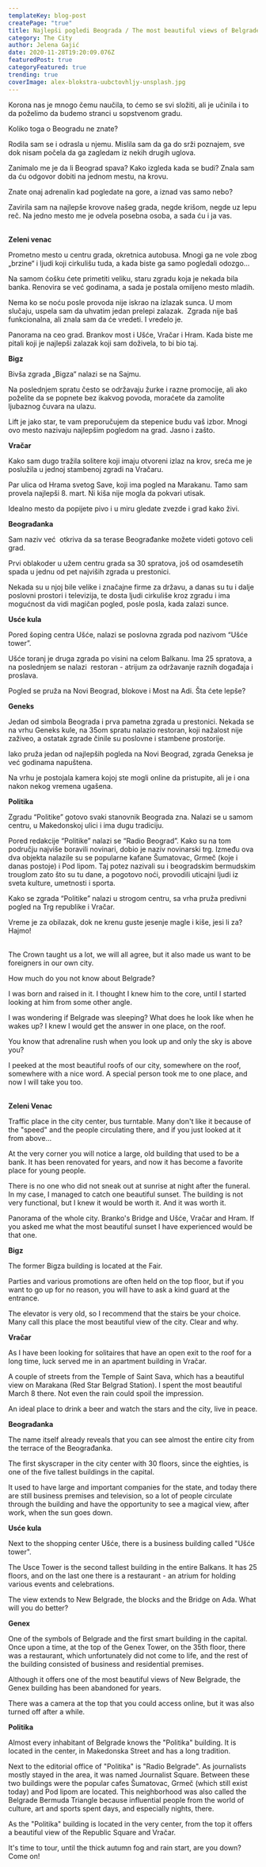 ```yaml
---
templateKey: blog-post
createPage: "true"
title: Najlepši pogledi Beograda / The most beautiful views of Belgrade
category: The City
author: Jelena Gajić
date: 2020-11-28T19:20:09.076Z
featuredPost: true
categoryFeatured: true
trending: true
coverImage: alex-blokstra-uubctovhljy-unsplash.jpg
---
```

Korona nas je mnogo čemu naučila, to ćemo se svi složiti, ali je učinila i to da poželimo da budemo stranci u sopstvenom gradu.

Koliko toga o Beogradu ne znate? 

Rodila sam se i odrasla u njemu. Mislila sam da ga do srži poznajem, sve dok nisam počela da ga zagledam iz nekih drugih uglova.

Zanimalo me je da li Beograd spava? Kako izgleda kada se budi? Znala sam da ću odgovor dobiti na jednom mestu, na krovu.

Znate onaj adrenalin kad pogledate na gore, a iznad vas samo nebo?

Zavirila sam na najlepše krovove našeg grada, negde krišom, negde uz lepu reč. Na jedno mesto me je odvela posebna osoba, a sada ću i ja vas.

\
**Zeleni venac**

Prometno mesto u centru grada, okretnica autobusa. Mnogi ga ne vole zbog „brzine“ i ljudi koji cirkulišu tuda, a kada biste ga samo pogledali odozgo…

Na samom ćošku ćete primetiti veliku, staru zgradu koja je nekada bila banka. Renovira se već godinama, a sada je postala omiljeno mesto mladih.

Nema ko se noću posle provoda nije iskrao na izlazak sunca. U mom slučaju, uspela sam da uhvatim jedan prelepi zalazak.  Zgrada nije baš funkcionalna, ali znala sam da će vredeti. I vredelo je.

Panorama na ceo grad. Brankov most i Ušće, Vračar i Hram. Kada biste me pitali koji je najlepši zalazak koji sam doživela, to bi bio taj.

**Bigz**

Bivša zgrada „Bigza“ nalazi se na Sajmu.

Na poslednjem spratu često se održavaju žurke i razne promocije, ali ako poželite da se popnete bez ikakvog povoda, moraćete da zamolite ljubaznog čuvara na ulazu.

Lift je jako star, te vam preporučujem da stepenice budu vaš izbor. Mnogi ovo mesto nazivaju najlepšim pogledom na grad. Jasno i zašto.

**Vračar**

Kako sam dugo tražila solitere koji imaju otvoreni izlaz na krov, sreća me je poslužila u jednoj stambenoj zgradi na Vračaru.

Par ulica od Hrama svetog Save, koji ima pogled na Marakanu. Tamo sam provela najlepši 8. mart. Ni kiša nije mogla da pokvari utisak. 

Idealno mesto da popijete pivo i u miru gledate zvezde i grad kako živi.

**Beograđanka**

Sam naziv već  otkriva da sa terase Beograđanke možete videti gotovo celi grad.

Prvi oblakoder u užem centru grada sa 30 spratova, još od osamdesetih spada u jednu od pet najviših zgrada u prestonici.

Nekada su u njoj bile velike i značajne firme za državu, a danas su tu i dalje poslovni prostori i televizija, te dosta ljudi cirkuliše kroz zgradu i ima mogućnost da vidi magičan pogled, posle posla, kada zalazi sunce.

**Usće kula**

Pored šoping centra Ušće, nalazi se poslovna zgrada pod nazivom “Ušće tower”.

Ušće toranj je druga zgrada po visini na celom Balkanu. Ima 25 spratova, a na poslednjem se nalazi  restoran - atrijum za održavanje raznih događaja i proslava.

Pogled se pruža na Novi Beograd, blokove i Most na Adi. Šta ćete lepše?

**Geneks**

Jedan od simbola Beograda i prva pametna zgrada u prestonici. Nekada se na vrhu Geneks kule, na 35om spratu nalazio restoran, koji nažalost nije zaživeo, a ostatak zgrade činile su poslovne i stambene prostorije.

Iako pruža jedan od najlepših pogleda na Novi Beograd, zgrada Geneksa je već godinama napuštena.

Na vrhu je postojala kamera kojoj ste mogli online da pristupite, ali je i ona nakon nekog vremena ugašena.

**Politika**

Zgradu “Politike” gotovo svaki stanovnik Beograda zna. Nalazi se u samom centru, u Makedonskoj ulici i ima dugu tradiciju.

Pored redakcije “Politike” nalazi se “Radio Beograd”. Kako su na tom području najviše boravili novinari, dobio je naziv novinarski trg. Između ova dva objekta nalazile su se popularne kafane Šumatovac, Grmeč (koje i danas postoje) i Pod lipom. Taj potez nazivali su i beogradskim bermudskim trouglom zato što su tu dane, a pogotovo noći, provodili uticajni ljudi iz sveta kulture, umetnosti i sporta.

Kako se zgrada “Politike” nalazi u strogom centru, sa vrha pruža predivni pogled na Trg republike i Vračar.

Vreme je za obilazak, dok ne krenu guste jesenje magle i kiše, jesi li za? Hajmo!



\
The Crown taught us a lot, we will all agree, but it also made us want to be foreigners in our own city.

How much do you not know about Belgrade?

I was born and raised in it. I thought I knew him to the core, until I started looking at him from some other angle.

I was wondering if Belgrade was sleeping? What does he look like when he wakes up? I knew I would get the answer in one place, on the roof.

You know that adrenaline rush when you look up and only the sky is above you?

I peeked at the most beautiful roofs of our city, somewhere on the roof, somewhere with a nice word. A special person took me to one place, and now I will take you too.

\
**Zeleni Venac**

Traffic place in the city center, bus turntable. Many don't like it because of the "speed" and the people circulating there, and if you just looked at it from above…

At the very corner you will notice a large, old building that used to be a bank. It has been renovated for years, and now it has become a favorite place for young people.

There is no one who did not sneak out at sunrise at night after the funeral. In my case, I managed to catch one beautiful sunset. The building is not very functional, but I knew it would be worth it. And it was worth it.

Panorama of the whole city. Branko's Bridge and Ušće, Vračar and Hram. If you asked me what the most beautiful sunset I have experienced would be that one.

**Bigz**

The former Bigza building is located at the Fair.

Parties and various promotions are often held on the top floor, but if you want to go up for no reason, you will have to ask a kind guard at the entrance.

The elevator is very old, so I recommend that the stairs be your choice. Many call this place the most beautiful view of the city. Clear and why.

**Vračar**

As I have been looking for solitaires that have an open exit to the roof for a long time, luck served me in an apartment building in Vračar.

A couple of streets from the Temple of Saint Sava, which has a beautiful view on Marakana (Red Star Belgrad Station). I spent the most beautiful March 8 there. Not even the rain could spoil the impression.

An ideal place to drink a beer and watch the stars and the city, live in peace.

**Beograđanka**

The name itself already reveals that you can see almost the entire city from the terrace of the Beograđanka.

The first skyscraper in the city center with 30 floors, since the eighties, is one of the five tallest buildings in the capital.

It used to have large and important companies for the state, and today there are still business premises and television, so a lot of people circulate through the building and have the opportunity to see a magical view, after work, when the sun goes down.

**Usće kula**

Next to the shopping center Ušće, there is a business building called "Ušće tower".

The Usce Tower is the second tallest building in the entire Balkans. It has 25 floors, and on the last one there is a restaurant - an atrium for holding various events and celebrations.

The view extends to New Belgrade, the blocks and the Bridge on Ada. What will you do better?

**Genex**

One of the symbols of Belgrade and the first smart building in the capital. Once upon a time, at the top of the Genex Tower, on the 35th floor, there was a restaurant, which unfortunately did not come to life, and the rest of the building consisted of business and residential premises.

Although it offers one of the most beautiful views of New Belgrade, the Genex building has been abandoned for years.

There was a camera at the top that you could access online, but it was also turned off after a while.

**Politika**

Almost every inhabitant of Belgrade knows the "Politika" building. It is located in the center, in Makedonska Street and has a long tradition.

Next to the editorial office of "Politika" is "Radio Belgrade". As journalists mostly stayed in the area, it was named Journalist Square. Between these two buildings were the popular cafes Šumatovac, Grmeč (which still exist today) and Pod lipom are located. This neighborhood was also called the Belgrade Bermuda Triangle because influential people from the world of culture, art and sports spent days, and especially nights, there.

As the "Politika" building is located in the very center, from the top it offers a beautiful view of the Republic Square and Vračar.

It's time to tour, until the thick autumn fog and rain start, are you down? Come on!